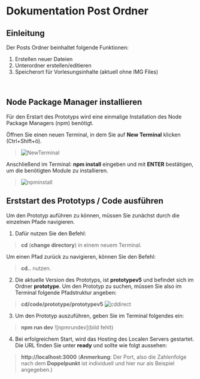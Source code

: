 # Dokumentation Post Ordner

## Einleitung
Der Posts Ordner beinhaltet folgende Funktionen:
1. Erstellen neuer Dateien
2. Unterordner erstellen/editieren
3. Speicherort für Vorlesungsinhalte (aktuell ohne IMG Files)
<br>



## Node Package Manager installieren
Für den Erstart des Prototyps wird eine einmalige Installation des Node Package Managers (npm) benötigt. 
<br>

Öffnen Sie  einen neuen Terminal, in dem Sie auf **New Terminal** klicken (Ctrl+Shift+ö). 

>![NewTerminal](https://media.giphy.com/media/A01GYrIGFiyNJNz43u/giphy.gif)

Anschließend  im Terminal: **npm install**  eingeben und mit **ENTER** bestätigen, um die benötigten Module zu installieren.

>![npminstall](https://media.giphy.com/media/aoD4Pw4bWLTQrmBI9O/giphy.gif)


## Erststart des Prototyps / Code ausführen
Um  den Prototyp auführen zu können, müssen Sie zunächst durch die einzelnen Pfade navigieren. 
1. Dafür nutzen Sie den Befehl: 
> **cd** (**change directory**) in einem neuem Terminal. 

Um einen Pfad zurück zu navigieren, können Sie den Befehl:
>  **cd..** nutzen.
2. Die aktuelle Version des Prototyps, ist **prototypev5** und befindet sich im Ordner **prototype**. Um den Prototyp zu suchen, müssen Sie also im Terminal folgende Pfadstruktur angeben: 
>**cd/code/prototype/prototypev5**
![cddirect](https://media.giphy.com/media/9Y7TfVyPbF2U6VqYJW/giphy.gif)

3. Um den Prototyp auszuführen, geben Sie im Terminal folgendes ein:
> **npm run dev**
![npmrundev](bild fehlt)
4. Bei erfolgreichem Start, wird das Hosting des Localen Servers gestartet.
Die URL finden Sie unter **ready** und sollte wie folgt aussehen:
> **http://localhost:3000**   (**Anmerkung**: Der Port, also die Zahlenfolge nach dem **Doppelpunkt** ist individuell und hier nur als Beispiel angegeben.)

